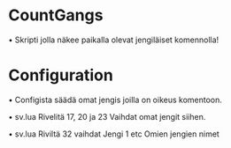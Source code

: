 # CountGangs
• Skripti jolla näkee paikalla olevat jengiläiset komennolla!

# Configuration

• Configista säädä omat jengis joilla on oikeus komentoon.

•  sv.lua Rivelitä 17, 20 ja 23 Vaihdat omat jengit siihen.

• sv.lua Riviltä 32 vaihdat Jengi 1 etc Omien jengien nimet

